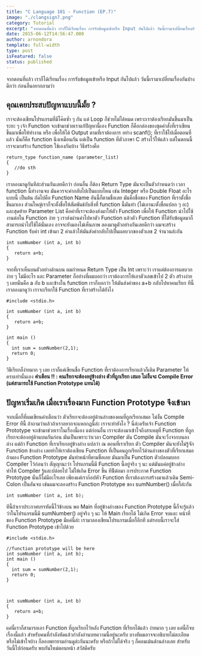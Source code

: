 ```yaml
---
title: "C Language 101 - Function (EP.7)"
image: "./clangsign7.png"
category: Tutorial
excerpt: "จากตอนที่แล้ว เราก็ได้เรียนเรื่อง การรับข้อมูลเข้าหรือ Input กันไปแล้ว วันนี้เรามาเปลี่ยนเรื่องกันบ้างดีกว่า"
date: 2015-06-12T14:56:47.000
author: arnondora
template: full-width
type: post
isFeatured: false
status: published
---
```


จากตอนที่แล้ว เราก็ได้เรียนเรื่อง การรับข้อมูลเข้าหรือ Input กันไปแล้ว วันนี้เรามาเปลี่ยนเรื่องกันบ้างดีกว่า ก่อนอื่นอยากถามว่า

## คุณเคยประสบปัญหาแบบนี้มั้ย ?
เราจะต้องเขียนโปรแกรมที่มีโค๊ตซ้ำ ๆ กัน แต่ Loop ก็ช่วยไม่ได้หมด เพราะเราต้องเรียกมันขึ้นมาเป็นระยะ ๆ เจ้า Function จะเข้ามาช่วยเราแก้ปัญหานี้เอง
Function ก็คือกล่องของชุดคำสั่งที่เราเขียนขึ้นมาเพื่อให้ทำงาน หรือ เพื่อให้ได้ Output ตามที่เราต้องการ อย่าง scanf(); ที่เราใช้ไปเมื่อตอนที่แล้ว นั่นก็คือ function นึงเหมือนกัน แต่เป็น function ที่ตัวภาษา C สร้างไว้ให้แล้ว แต่ในตอนนี้ เราจะมาสร้าง function ใช้เองกันบ้าง วิธีสร้างคือ

    return_type function_name (parameter_list)
    {
       //do sth
    }


เราลองมาดูกันทีล่ะส่วนกันเลยดีกว่า
ก่อนอื่น ก็ต้อง Return Type มันจะเป็นตัวกำหนดว่า เวลา function นี้ทำงานจบ มันควรจะค่ากลับไปเป็นแบบไหน เช่น Integer หรือ Double Float อะไรแบบนี้ เป็นต้น
ถัดไปคือ Function Name อันนี้ก็ตามชื่อเลย มันคือชื่อของ Function ที่เราตั้งชื่อขึ้นมาเอง ส่วนใหญ่เราก็จะตั้งชื่อให้สัมพันธ์กับสิ่งที่ function นี้มันทำ (ไม่เอานะตั้งชื่อแปลก ๆ อะ)
และสุดท้าย Parameter List คือค่าที่เราจะต้องส่งมาให้ตัว Function เพื่อให้ Function นำไปใช้งานต่อใน Function ง่าย ๆ เราส่งผ่านค่าไปหาตัว Function แล้วตัว Function ที่ได้รับข้อมูลมาก็สามารถนำไปใช้ได้นั่นเอง
อาจจะยังมองไม่เห็นภาพ ลองมาดูตัวอย่างกันเลยดีกว่า ผมจะสร้าง Function รับค่า int เข้ามา 2 ค่าแล้วให้มันส่งค่ากลับไปเป็นผลบวกของตัวเลข 2 จำนวนล่ะกัน

    int sumNumber (int a, int b)
    {
       return a+b;
    }

จากที่เราเห็นบนตัวอย่างด้านบน ผมกำหนด Return Type เป็น Int เพราะว่า เราแค่ต้องการผลบวกง่าย ๆ ไม่มีอะไร และ Parameter ก็อย่างที่ผมบอกว่า เราต้องการให้เอาตัวเลขเข้าไป 2 ตัว สร้างง่าย ๆ เลยนั่นคือ a กับ b และข้างใน function เราก็บอกว่า ให้มันส่งค่าของ a+b กลับไปหาคนเรียก ทีนี้เราลองมาดูว่า เราจะเรียกใช้ Function ที่เราสร้างได้ยังไง

    #include <stdio.h>

    int sumNumber (int a, int b)
    {
       return a+b;
    }

    int main ()
    {
      int sum = sumNumber(2,1);
      return 0;
    }

วิธีเรียกก็ง่ายมาก ๆ เลย เราก็แค่เขียนชื่อ Function ที่เราต้องการเรียกแล้วก็เติม Parameter ให้ครบเท่านั้นเอง
**คำเตือน !! : คนเรียกจะต้องอยู่ข้างล่าง ตัวที่ถูกเรียก เสมอ ไม่งั้นจะ Compile Error (แต่สามารถใช้ Function Prototype แทนได้)**

## ปัญหาเริ่มเกิด เมื่อเราเรื่องมาก Function Prototype จึงเข้ามา
จากเมื่อกี้ที่ผมเขียนคำเตือนว่า ตัวเรียกจะต้องอยู่ด้านล่างของคนที่ถูกเรียกเสมอ ไม่งั้น Compile Error ทีนี้ ถ้าถามว่าแล้วถ้าเราอยากจะแหกกฏนี้ล่ะ เราจะทำยังไง ?
นี่ล่ะครับเจ้า Function Prototype จะเข้ามาช่วยเราในเรื่องนี้เอง
แต่ก่อนอื่น เราจะต้องมาเข้าใจถึงสาเหตุที่ Function ที่ถูกเรียกจะต้องอยู่ด้านบนกันก่อน มันเป็นเพราะว่าเวลา Compiler มัน Compile มันจะวิ่งจากบนลงล่าง แต่ถ้า Function ที่เราเรียกอยู่ข้างล่าง แปลว่า ณ ตอนที่เราเรียก ตัว Compiler มันจะยังไม่รู้จัก Function ข้างล่าง เลยทำให้เราต้องเขียน Function ที่เป็นคนถูกเรียกไว้ด้านล่างของตัวที่เรียกเสมอ
ถ้ามอง Function Prototype มันทำหน้าที่ตามชื่อเลย มันมาเป็น Function ตัวปลอมบอก Compiler ไว้ก่อนว่า สัญญานะว่า โปรแกรมนี้มี Function นี้อยู่จริง ๆ นะ แต่มันแค่อยู่ข้างล่าง ทำให้ Compiler รู้และปล่อยไป ไม่ให้เกิด Error ขึ้น ทีน้ีต่อมา การประกาศ Function Prototype นั่นก็ไม่มีอะไรเลย เพียงแค่เราก๊อปหัว Function ที่เราต้องการสร้างมาแล้วเติม Semi-Colon เป็นอันจบ เช่นผมจะลองสร้าง Function Prototype ของ sumNumber() เมื่อกี้ล่ะกัน

    int sumNumber (int a, int b);

ทีนี้ถ้าเราประกาศบรรทัดนี้ไว้ข้างบน พอ Main ที่อยู่ข้างล่างของ Function Prototype นี้ก็จะรู้แล้วว่าในโปรแกรมนี้มี sumNumber() อยู่จริง ๆ นะ ให้ Main เรียกได้ ไม่เกิด Error จบและ หน้าที่ของ Function Prototype มีแค่นี้ล่ะ เรามาลองเขียนโปรแกรมเมื่อกี้อีกที แต่รอบนี้เราจะใส่ Function Prototype เข้าไปด้วย

    #include <stdio.h>

    //function prototype will be here
    int sumNumber (int a, int b);
    int main ()
    {
      int sum = sumNumber(2,1);
      return 0;
    }



    int sumNumber (int a, int b)
    {
       return a+b;
    }



แค่นี้เราก็สามารถเอา Function ที่ถูกเรียกไว้หลัง Function ที่เรียกได้แล้ว ง่ายมาก ๆ เลย แค่นี้ก็จบเรื่องนี้แล้ว สำหรับคนที่กำลังหัดแล้วกำลังอ่านบทความนี้อยู่นะครับ บางทีผมอาจจะอธิบายไม่ละเอียดหรือไม่เข้าใจบ้าง ก็ลองพยายามอ่านดูล่ะกันนะครับ หรือถ้าไม่ได้จริง ๆ ก็คอมเม้นด้านล่างเลย สำหรับวันนี้ไปก่อนครับ พบกันใหม่ตอนหน้า สวัสดีครับ
